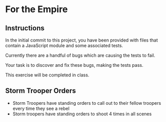 # For the Empire

## Instructions

In the initial commit to this project, you have been provided with files that contain a JavaScript module and some associated tests.

Currently there are a handful of bugs which are causing the tests to fail.

Your task is to discover and fix these bugs, making the tests pass.

This exercise will be completed in class.

## Storm Trooper Orders

* Storm Troopers have standing orders to call out to their fellow troopers every time they see a rebel
* Storm troopers have standing orders to shoot 4 times in all scenes
